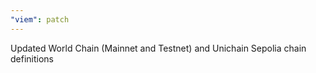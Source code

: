 ```yaml
---
"viem": patch
---
```


Updated World Chain (Mainnet and Testnet) and Unichain Sepolia chain definitions
